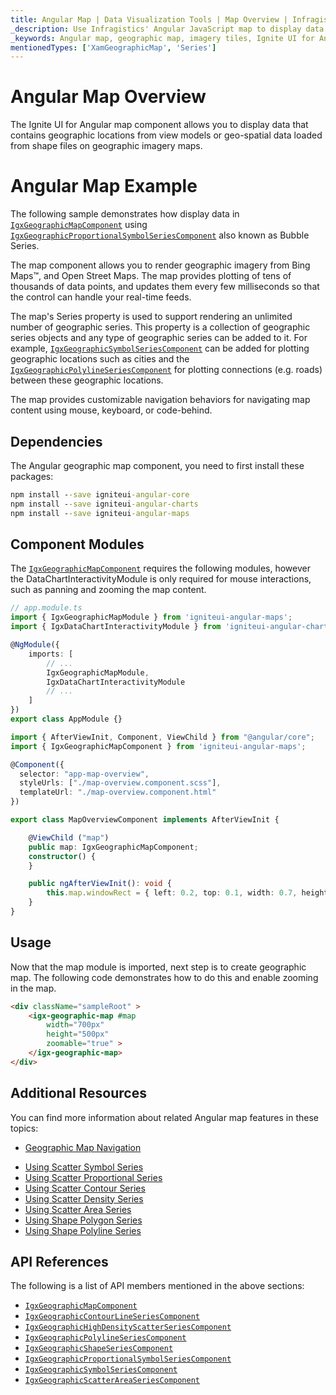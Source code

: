 ```yaml
---
title: Angular Map | Data Visualization Tools | Map Overview | Infragistics
_description: Use Infragistics' Angular JavaScript map to display data that contains geographic locations from view models or geo-spatial data loaded from shape files on geographic imagery maps. View the Ignite UI for Angular map demos!
_keywords: Angular map, geographic map, imagery tiles, Ignite UI for Angular, Infragistics
mentionedTypes: ['XamGeographicMap', 'Series']
---
```


# Angular Map Overview

The Ignite UI for Angular map component allows you to display data that contains geographic locations from view models or geo-spatial data loaded from shape files on geographic imagery maps.

# Angular Map Example

The following sample demonstrates how display data in [`IgxGeographicMapComponent`]({environment:dvApiBaseUrl}/products/ignite-ui-angular/api/docs/typescript/latest/classes/igniteui_angular_maps.igxgeographicmapcomponent.html) using [`IgxGeographicProportionalSymbolSeriesComponent`]({environment:dvApiBaseUrl}/products/ignite-ui-angular/api/docs/typescript/latest/classes/igniteui_angular_maps.igxgeographicproportionalsymbolseriescomponent.html) also known as Bubble Series.

<code-view style="height: 500px" alt="Angular geo map type scatter bubble series"
           data-demos-base-url="{environment:dvDemosBaseUrl}"
                    iframe-src="{environment:dvDemosBaseUrl}/maps/geo-map/type-scatter-bubble-series"
                                                 github-src="maps/geo-map/type-scatter-bubble-series">
</code-view>


<div class="divider--half"></div>

The map component allows you to render geographic imagery from Bing Maps™, and Open Street Maps. The map provides plotting of tens of thousands of data points, and updates them every few milliseconds so that the control can handle your real-time feeds.

The map's Series property is used to support rendering an unlimited number of geographic series. This property is a collection of geographic series objects and any type of geographic series can be added to it. For example, [`IgxGeographicSymbolSeriesComponent`]({environment:dvApiBaseUrl}/products/ignite-ui-angular/api/docs/typescript/latest/classes/igniteui_angular_maps.igxgeographicsymbolseriescomponent.html) can be added for plotting geographic locations such as cities and the [`IgxGeographicPolylineSeriesComponent`]({environment:dvApiBaseUrl}/products/ignite-ui-angular/api/docs/typescript/latest/classes/igniteui_angular_maps.igxgeographicpolylineseriescomponent.html) for plotting connections (e.g. roads) between these geographic locations.

The map provides customizable navigation behaviors for navigating map content using mouse, keyboard, or code-behind.

<!-- Angular, React, WebComponents -->

## Dependencies

The Angular geographic map component, you need to first install these packages:

```cmd
npm install --save igniteui-angular-core
npm install --save igniteui-angular-charts
npm install --save igniteui-angular-maps
```

<!-- end: Angular, React, WebComponents -->

## Component Modules

The [`IgxGeographicMapComponent`]({environment:dvApiBaseUrl}/products/ignite-ui-angular/api/docs/typescript/latest/classes/igniteui_angular_maps.igxgeographicmapcomponent.html) requires the following modules, however the DataChartInteractivityModule is only required for mouse interactions, such as panning and zooming the map content.

```ts
// app.module.ts
import { IgxGeographicMapModule } from 'igniteui-angular-maps';
import { IgxDataChartInteractivityModule } from 'igniteui-angular-charts';

@NgModule({
    imports: [
        // ...
        IgxGeographicMapModule,
		IgxDataChartInteractivityModule
        // ...
    ]
})
export class AppModule {}
```

```ts
import { AfterViewInit, Component, ViewChild } from "@angular/core";
import { IgxGeographicMapComponent } from 'igniteui-angular-maps';

@Component({
  selector: "app-map-overview",
  styleUrls: ["./map-overview.component.scss"],
  templateUrl: "./map-overview.component.html"
})

export class MapOverviewComponent implements AfterViewInit {

    @ViewChild ("map")
    public map: IgxGeographicMapComponent;
    constructor() {
    }

    public ngAfterViewInit(): void {
        this.map.windowRect = { left: 0.2, top: 0.1, width: 0.7, height: 0.7 };
    }
}
```

<div class="divider--half"></div>

## Usage

Now that the map module is imported, next step is to create geographic map. The following code demonstrates how to do this and enable zooming in the map.

```html
<div className="sampleRoot" >
    <igx-geographic-map #map
        width="700px"
        height="500px"
        zoomable="true" >
    </igx-geographic-map>
</div>
```

<div class="divider--half"></div>

## Additional Resources

You can find more information about related Angular map features in these topics:

*   [Geographic Map Navigation](geo-map-navigation.md)

<!-- - [Geographic Map Imagery](geo-map-display-imagery-types.md) -->

*   [Using Scatter Symbol Series](geo-map-type-scatter-symbol-series.md)
*   [Using Scatter Proportional Series](geo-map-type-scatter-bubble-series.md)
*   [Using Scatter Contour Series](geo-map-type-scatter-contour-series.md)
*   [Using Scatter Density Series](geo-map-type-scatter-density-series.md)
*   [Using Scatter Area Series](geo-map-type-scatter-area-series.md)
*   [Using Shape Polygon Series](geo-map-type-shape-polygon-series.md)
*   [Using Shape Polyline Series](geo-map-type-shape-polyline-series.md)

## API References

The following is a list of API members mentioned in the above sections:

*   [`IgxGeographicMapComponent`]({environment:dvApiBaseUrl}/products/ignite-ui-angular/api/docs/typescript/latest/classes/igniteui_angular_maps.igxgeographicmapcomponent.html)
*   [`IgxGeographicContourLineSeriesComponent`]({environment:dvApiBaseUrl}/products/ignite-ui-angular/api/docs/typescript/latest/classes/igniteui_angular_maps.igxgeographiccontourlineseriescomponent.html)
*   [`IgxGeographicHighDensityScatterSeriesComponent`]({environment:dvApiBaseUrl}/products/ignite-ui-angular/api/docs/typescript/latest/classes/igniteui_angular_maps.igxgeographichighdensityscatterseriescomponent.html)
*   [`IgxGeographicPolylineSeriesComponent`]({environment:dvApiBaseUrl}/products/ignite-ui-angular/api/docs/typescript/latest/classes/igniteui_angular_maps.igxgeographicpolylineseriescomponent.html)
*   [`IgxGeographicShapeSeriesComponent`]({environment:dvApiBaseUrl}/products/ignite-ui-angular/api/docs/typescript/latest/classes/igniteui_angular_maps.igxgeographicshapeseriescomponent.html)
*   [`IgxGeographicProportionalSymbolSeriesComponent`]({environment:dvApiBaseUrl}/products/ignite-ui-angular/api/docs/typescript/latest/classes/igniteui_angular_maps.igxgeographicproportionalsymbolseriescomponent.html)
*   [`IgxGeographicSymbolSeriesComponent`]({environment:dvApiBaseUrl}/products/ignite-ui-angular/api/docs/typescript/latest/classes/igniteui_angular_maps.igxgeographicsymbolseriescomponent.html)
*   [`IgxGeographicScatterAreaSeriesComponent`]({environment:dvApiBaseUrl}/products/ignite-ui-angular/api/docs/typescript/latest/classes/igniteui_angular_maps.igxgeographicscatterareaseriescomponent.html)
